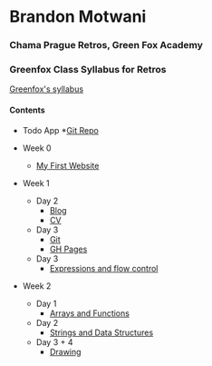 # Brandon Motwani
### Chama Prague Retros, Green Fox Academy

### Greenfox Class Syllabus for Retros
[Greenfox's syllabus](https://github.com/green-fox-academy/chama-retros-syllabus "Chama Syllabus")

#### Contents
* Todo App
  *[Git Repo](https://github.com/bran-mot/todo-app)
* Week 0
  * [My First Website](https://github.com/green-fox-academy/bran-mot/tree/master/week-00/myFirstWebsite)
* Week 1
  * Day 2
    * [Blog](https://github.com/green-fox-academy/bran-mot/tree/master/week-01/day-02/blog)
    * [CV](https://github.com/green-fox-academy/bran-mot/tree/master/week-01/day-02/cv)
  * Day 3
    * [Git](https://github.com/green-fox-academy/bran-mot/tree/master/week-01/day-03)
    * [GH Pages](https://bran-mot.github.io)
  * Day 3
    * [Expressions and flow control](https://github.com/green-fox-academy/bran-mot/tree/master/week-01/day-04)
   
* Week 2
  * Day 1
    * [Arrays and Functions](https://github.com/green-fox-academy/bran-mot/tree/master/week-02/day-01)
  * Day 2
    * [Strings and Data Structures](https://github.com/green-fox-academy/bran-mot/tree/master/week-02/day-02)
  * Day 3 + 4
    * [Drawing](https://github.com/green-fox-academy/bran-mot/tree/master/week-02/day-03)
    

